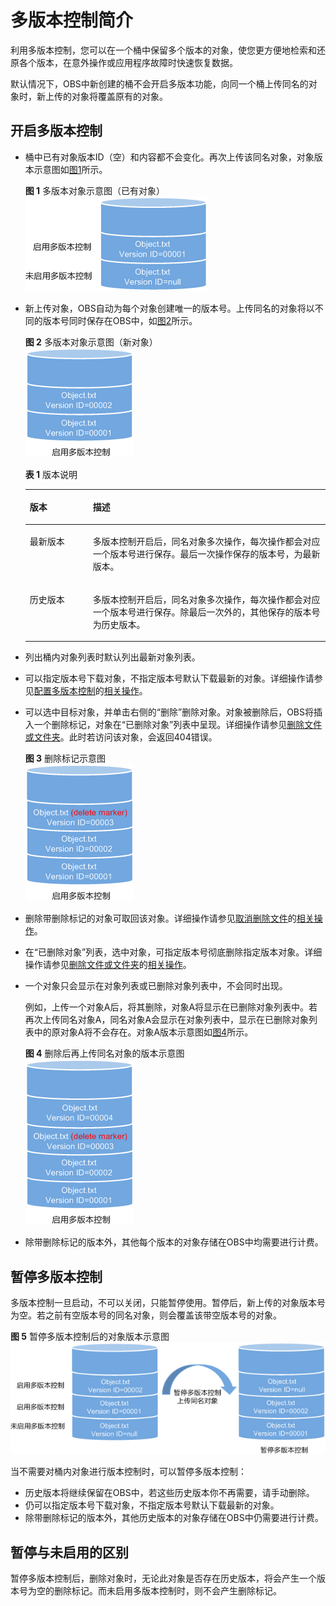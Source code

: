 # 多版本控制简介<a name="zh-cn_topic_0045829098"></a>

利用多版本控制，您可以在一个桶中保留多个版本的对象，使您更方便地检索和还原各个版本，在意外操作或应用程序故障时快速恢复数据。

默认情况下，OBS中新创建的桶不会开启多版本功能，向同一个桶上传同名的对象时，新上传的对象将覆盖原有的对象。

## 开启多版本控制<a name="section267316284432"></a>

-   桶中已有对象版本ID（空）和内容都不会变化。再次上传该同名对象，对象版本示意图如[图1](#fig2477115284615)所示。

    **图 1**  多版本对象示意图（已有对象）<a name="fig2477115284615"></a>  
    ![](figures/多版本对象示意图（已有对象）.png "多版本对象示意图（已有对象）")

-   新上传对象，OBS自动为每个对象创建唯一的版本号。上传同名的对象将以不同的版本号同时保存在OBS中，如[图2](#fig313745516351)所示。

    **图 2**  多版本对象示意图（新对象）<a name="fig313745516351"></a>  
    ![](figures/多版本对象示意图（新对象）.png "多版本对象示意图（新对象）")

    **表 1**  版本说明

    <a name="table049033015373"></a>
    <table><thead align="left"><tr id="row154903306372"><th class="cellrowborder" valign="top" width="21%" id="mcps1.2.3.1.1"><p id="p15490163043717"><a name="p15490163043717"></a><a name="p15490163043717"></a>版本</p>
    </th>
    <th class="cellrowborder" valign="top" width="79%" id="mcps1.2.3.1.2"><p id="p649011306374"><a name="p649011306374"></a><a name="p649011306374"></a>描述</p>
    </th>
    </tr>
    </thead>
    <tbody><tr id="row184901130183714"><td class="cellrowborder" valign="top" width="21%" headers="mcps1.2.3.1.1 "><p id="p14490930133716"><a name="p14490930133716"></a><a name="p14490930133716"></a>最新版本</p>
    </td>
    <td class="cellrowborder" valign="top" width="79%" headers="mcps1.2.3.1.2 "><p id="p15490183083718"><a name="p15490183083718"></a><a name="p15490183083718"></a>多版本控制开启后，同名对象多次操作，每次操作都会对应一个版本号进行保存。最后一次操作保存的版本号，为最新版本。</p>
    </td>
    </tr>
    <tr id="row16490143043711"><td class="cellrowborder" valign="top" width="21%" headers="mcps1.2.3.1.1 "><p id="p149053010375"><a name="p149053010375"></a><a name="p149053010375"></a>历史版本</p>
    </td>
    <td class="cellrowborder" valign="top" width="79%" headers="mcps1.2.3.1.2 "><p id="p1349018308373"><a name="p1349018308373"></a><a name="p1349018308373"></a>多版本控制开启后，同名对象多次操作，每次操作都会对应一个版本号进行保存。除最后一次外的，其他保存的版本号为历史版本。</p>
    </td>
    </tr>
    </tbody>
    </table>

-   列出桶内对象列表时默认列出最新对象列表。
-   可以指定版本号下载对象，不指定版本号默认下载最新的对象。详细操作请参见[配置多版本控制](配置多版本控制.md)的[相关操作](配置多版本控制.md#section29772226)。
-   可以选中目标对象，并单击右侧的“删除”删除对象。对象被删除后，OBS将插入一个删除标记，对象在“已删除对象”列表中呈现。详细操作请参见[删除文件或文件夹](删除文件或文件夹.md)。此时若访问该对象，会返回404错误。

    **图 3**  删除标记示意图<a name="fig12513111686"></a>  
    ![](figures/删除标记示意图.png "删除标记示意图")

-   删除带删除标记的对象可取回该对象。详细操作请参见[取消删除文件](取消删除文件.md)的[相关操作](取消删除文件.md#section27691114163422)。
-   在“已删除对象”列表，选中对象，可指定版本号彻底删除指定版本对象。详细操作请参见[删除文件或文件夹](删除文件或文件夹.md)的[相关操作](删除文件或文件夹.md#section089519314196)。
-   一个对象只会显示在对象列表或已删除对象列表中，不会同时出现。

    例如，上传一个对象A后，将其删除，对象A将显示在已删除对象列表中。若再次上传同名对象A，同名对象A会显示在对象列表中，显示在已删除对象列表中的原对象A将不会存在。对象A版本示意图如[图4](#fig1469714544377)所示。

    **图 4**  删除后再上传同名对象的版本示意图<a name="fig1469714544377"></a>  
    ![](figures/删除后再上传同名对象的版本示意图.png "删除后再上传同名对象的版本示意图")

-   除带删除标记的版本外，其他每个版本的对象存储在OBS中均需要进行计费。

## 暂停多版本控制<a name="section11792633194415"></a>

多版本控制一旦启动，不可以关闭，只能暂停使用。暂停后，新上传的对象版本号为空。若之前有空版本号的同名对象，则会覆盖该带空版本号的对象。

**图 5**  暂停多版本控制后的对象版本示意图<a name="fig997719201937"></a>  
![](figures/暂停多版本控制后的对象版本示意图.png "暂停多版本控制后的对象版本示意图")

当不需要对桶内对象进行版本控制时，可以暂停多版本控制：

-   历史版本将继续保留在OBS中，若这些历史版本你不再需要，请手动删除。
-   仍可以指定版本号下载对象，不指定版本号默认下载最新的对象。
-   除带删除标记的版本外，其他历史版本的对象存储在OBS中仍需要进行计费。

## 暂停与未启用的区别<a name="section135901320145020"></a>

暂停多版本控制后，删除对象时，无论此对象是否存在历史版本，将会产生一个版本号为空的删除标记。而未启用多版本控制时，则不会产生删除标记。

